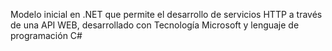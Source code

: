 Modelo inicial en .NET que permite el desarrollo de servicios HTTP a través de una API WEB, desarrollado con Tecnología Microsoft y lenguaje de programación C#
  
